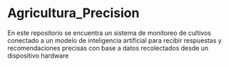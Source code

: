 # Agricultura_Precision
En este repositorio se encuentra un sistema de monitoreo de cultivos conectado a un modelo de inteligencia artificial para recibir respuestas y recomendaciones precisas con base a datos recolectados desde un dispositivo hardware
